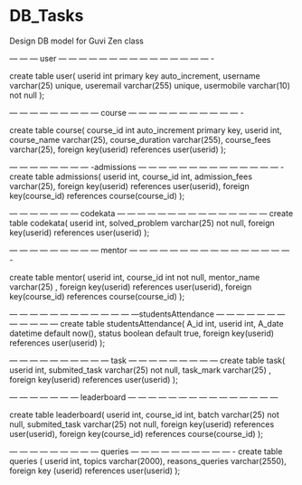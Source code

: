# DB_Tasks

Design DB model for Guvi Zen class

— — — user — — — — — — — — — — — — — — — -

create table user(
userid int primary key auto_increment,
username varchar(25) unique,
useremail varchar(255) unique,
usermobile varchar(10) not null
);

— — — — — — — — — course — — — — — — — — — — — -

create table course(
course_id int auto_increment primary key,
userid int,
course_name varchar(25),
course_duration varchar(255),
course_fees varchar(25),
foreign key(userid) references user(userid)
);

— — — — — — — — -admissions — — — — — — — — — — — — — — -
create table admissions(
userid int,
course_id int,
admission_fees varchar(25),
foreign key(userid) references user(userid),
foreign key(course_id) references course(course_id)
);

— — — — — — — codekata — — — — — — — — — — — — — — —
create table codekata(
userid int,
solved_problem varchar(25) not null,
foreign key(userid) references user(userid)
);

— — — — — — — — — mentor — — — — — — — — — — — — — — — — -

create table mentor(
userid int,
course_id int not null,
mentor_name varchar(25) ,
foreign key(userid) references user(userid),
foreign key(course_id) references course(course_id)
);

— — — — — — — — — — — — —studentsAttendance — — — — — — — — — — — —
create table studentsAttendance(
A_id int,
userid int,
A_date datetime default now(),
status boolean default true,
foreign key(userid) references user(userid)
);

— — — — — — — — — — task — — — — — — — — —
create table task(
userid int,
submited_task varchar(25) not null,
task_mark varchar(25) ,
foreign key(userid) references user(userid)
);

— — — — — — — leaderboard — — — — — — — — — — — — — — —

create table leaderboard(
userid int,
course_id int,
batch varchar(25) not null,
submited_task varchar(25) not null,
foreign key(userid) references user(userid),
foreign key(course_id) references course(course_id)
);

— — — — — — — — — queries — — — — — — — — — — -
create table queries (
userid int,
topics varchar(2000),
reasons_queries varchar(2550),
foreign key (userid) references user(userid)
);